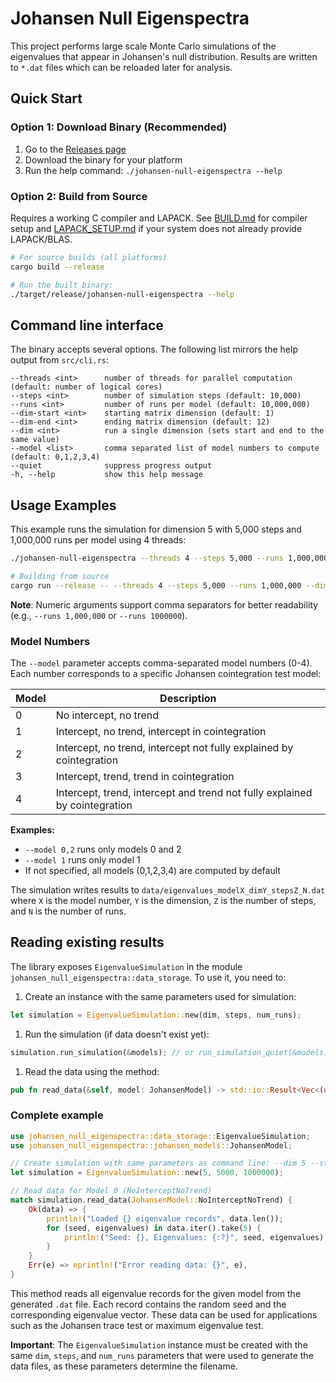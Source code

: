 # Johansen Null Eigenspectra

This project performs large scale Monte Carlo simulations of the eigenvalues that appear in Johansen's null distribution. Results are written to `*.dat` files which can be reloaded later for analysis.

## Quick Start

### Option 1: Download Binary (Recommended)

1. Go to the [Releases page](https://github.com/Kuan-Lun/johansen-null-eigenspectra/releases)
2. Download the binary for your platform
3. Run the help command: `./johansen-null-eigenspectra --help`

### Option 2: Build from Source

Requires a working C compiler and LAPACK. See [BUILD.md](./BUILD.md) for compiler setup and [LAPACK_SETUP.md](./LAPACK_SETUP.md) if your system does not already provide LAPACK/BLAS.

```bash
# For source builds (all platforms)
cargo build --release

# Run the built binary:
./target/release/johansen-null-eigenspectra --help
```

## Command line interface

The binary accepts several options. The following list mirrors the help output from `src/cli.rs`:

```text
--threads <int>      number of threads for parallel computation (default: number of logical cores)
--steps <int>        number of simulation steps (default: 10,000)
--runs <int>         number of runs per model (default: 10,000,000)
--dim-start <int>    starting matrix dimension (default: 1)
--dim-end <int>      ending matrix dimension (default: 12)
--dim <int>          run a single dimension (sets start and end to the same value)
--model <list>       comma separated list of model numbers to compute (default: 0,1,2,3,4)
--quiet              suppress progress output
-h, --help           show this help message
```

## Usage Examples

This example runs the simulation for dimension 5 with 5,000 steps and 1,000,000 runs per model using 4 threads:

```bash
./johansen-null-eigenspectra --threads 4 --steps 5,000 --runs 1,000,000 --dim 5

# Building from source
cargo run --release -- --threads 4 --steps 5,000 --runs 1,000,000 --dim 5
```

**Note**: Numeric arguments support comma separators for better readability (e.g., `--runs 1,000,000` or `--runs 1000000`).

### Model Numbers

The `--model` parameter accepts comma-separated model numbers (0-4). Each number corresponds to a specific Johansen cointegration test model:

| Model | Description |
|-------|-------------|
| 0 | No intercept, no trend |
| 1 | Intercept, no trend, intercept in cointegration |
| 2 | Intercept, no trend, intercept not fully explained by cointegration |
| 3 | Intercept, trend, trend in cointegration |
| 4 | Intercept, trend, intercept and trend not fully explained by cointegration |

**Examples:**

- `--model 0,2` runs only models 0 and 2
- `--model 1` runs only model 1
- If not specified, all models (0,1,2,3,4) are computed by default

The simulation writes results to `data/eigenvalues_modelX_dimY_stepsZ_N.dat` where `X` is the model number, `Y` is the dimension, `Z` is the number of steps, and `N` is the number of runs.

## Reading existing results

The library exposes `EigenvalueSimulation` in the module `johansen_null_eigenspectra::data_storage`. To use it, you need to:

1. Create an instance with the same parameters used for simulation:

```rust
let simulation = EigenvalueSimulation::new(dim, steps, num_runs);
```

1. Run the simulation (if data doesn't exist yet):

```rust
simulation.run_simulation(&models); // or run_simulation_quiet(&models)
```

1. Read the data using the method:

```rust
pub fn read_data(&self, model: JohansenModel) -> std::io::Result<Vec<(u64, Vec<f64>)>>
```

### Complete example

```rust
use johansen_null_eigenspectra::data_storage::EigenvalueSimulation;
use johansen_null_eigenspectra::johansen_models::JohansenModel;

// Create simulation with same parameters as command line: --dim 5 --steps 5000 --runs 1000000
let simulation = EigenvalueSimulation::new(5, 5000, 1000000);

// Read data for Model 0 (NoInterceptNoTrend)
match simulation.read_data(JohansenModel::NoInterceptNoTrend) {
    Ok(data) => {
        println!("Loaded {} eigenvalue records", data.len());
        for (seed, eigenvalues) in data.iter().take(5) {
            println!("Seed: {}, Eigenvalues: {:?}", seed, eigenvalues);
        }
    }
    Err(e) => eprintln!("Error reading data: {}", e),
}
```

This method reads all eigenvalue records for the given model from the generated `.dat` file. Each record contains the random seed and the corresponding eigenvalue vector. These data can be used for applications such as the Johansen trace test or maximum eigenvalue test.

**Important**: The `EigenvalueSimulation` instance must be created with the same `dim`, `steps`, and `num_runs` parameters that were used to generate the data files, as these parameters determine the filename.
